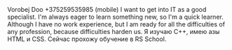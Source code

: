 <div>
  Vorobej Doo 
  +375259535985 (mobile)
  I want to get into IT as a good specialist. I'm always eager to learn something new, so I'm a quick learner. Although I have no work experience, but I am ready for all the difficulties of any profession, because difficulties harden us.
  Я изучаю C++, имею азы HTML и CSS. Сейчас прохожу обучение в RS School.
